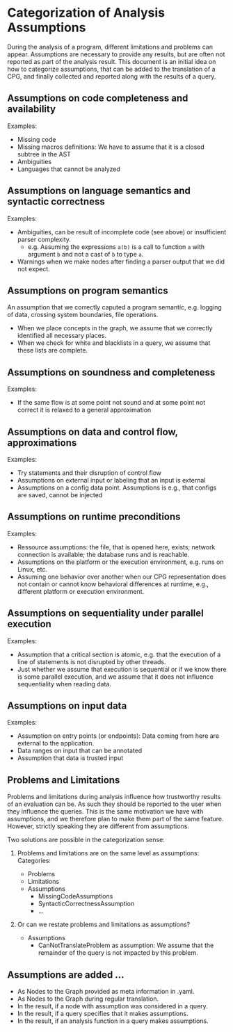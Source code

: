 # Categorization of Analysis Assumptions

During the analysis of a program, different limitations and problems can appear. Assumptions are necessary to provide any results, but are often not reported as part of the analysis result. This document is an initial idea on how to categorize assumptions, that can be added to the translation of a CPG, and finally collected and reported along with the results of a query.

## Assumptions on code completeness and availability

Examples:
 - Missing code
 - Missing macros definitions: We have to assume that it is a closed subtree in the AST
 - Ambiguities
 - Languages that cannot be analyzed
 
## Assumptions on language semantics and syntactic correctness

Examples:
 - Ambiguities, can be result of incomplete code (see above) or insufficient parser complexity.
   - e.g. Assuming the expressions `a(b)` is a call to function `a` with argument `b` and not a cast of `b` to type `a`. 
 - Warnings when we make nodes after finding a parser output that we did not expect.

## Assumptions on program semantics
An assumption that we correctly caputed a program semantic, e.g. logging of data, crossing system boundaries, file operations.

 - When we place concepts in the graph, we assume that we correctly identified all necessary places.
 - When we check for white and blacklists in a query, we assume that these lists are complete.

## Assumptions on soundness and completeness

Examples:
 - If the same flow is at some point not sound and at some point not correct it is relaxed to a general approximation

## Assumptions on data and control flow, approximations

Examples:
 - Try statements and their disruption of control flow
 - Assumptions on external input or labeling that an input is external
 - Assumptions on a config data point. Assumptions is e.g., that configs are saved, cannot be injected

## Assumptions on runtime preconditions

Examples:
 - Ressource assumptions: the file, that is opened here, exists; network connection is available; the database runs and is reachable.
 - Assumptions on the platform or the execution environment, e.g. runs on Linux, etc.
 - Assuming one behavior over another when our CPG representation does not contain or cannot know behavioral differences at runtime, e.g., different platform or execution environment.

## Assumptions on sequentiality under parallel execution

Examples:
 - Assumption that a critical section is atomic, e.g. that the execution of a line of statements is not disrupted by other threads.
 - Just whether we assume that execution is sequential or if we know there is some parallel execution, and we assume that it does not influence sequentiality when reading data.

## Assumptions on input data

Examples:
 - Assumption on entry points (or endpoints): Data coming from here are external to the application.
 - Data ranges on input that can be annotated
 - Assumption that data is trusted input
 
## Problems and Limitations

Problems and limitations during analysis influence how trustworthy results of an evaluation can be. As such they should be reported to the user when they influence the queries. This is the same motivation we have with assumptions, and we therefore plan to make them part of the same feature. However, strictly speaking they are different from assumptions.

Two solutions are possible in the categorization sense: 
 1. Problems and limitations are on the same level as assumptions:
   Categories:
  
    - Problems
    - Limitations
    - Assumptions
      - MissingCodeAssumptions
      - SyntacticCorrectnessAssumption
      - ...
   
 2. Or can we restate problems and limitations as assumptions?
    - Assumptions
      - CanNotTranslateProblem as assumption: We assume that the remainder of the query is not impacted by this problem.
        
## Assumptions are added ...
 - As Nodes to the Graph provided as meta information in .yaml.
 - As Nodes to the Graph during regular translation.
 - In the result, if a node with assumption was considered in a query.
 - In the result, if a query specifies that it makes assumptions.
 - In the result, if an analysis function in a query makes assumptions.
